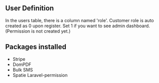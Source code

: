 ## User Definition
In the users table, there is a column named 'role'. Customer role is auto created as 0 upon register. Set 1 if you want to see admin dashboard.
(Permission is not created yet.)

## Packages installed
* Stripe
* DomPDF
* Bulk SMS
* Spatie Laravel-permission



